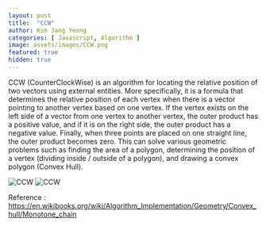 ```yaml
---
layout: post
title:  "CCW"
author: Kim Jang Yeong
categories: [ Javascript, Algorithm ]
image: assets/images/CCW.png
featured: true
hidden: true
---
```

CCW (CounterClockWise) is an algorithm for locating the relative position of two vectors using external entities.
More specifically, it is a formula that determines the relative position of each vertex when there is a vector pointing to another vertex based on one vertex.
If the vertex exists on the left side of a vector from one vertex to another vertex, the outer product has a positive value, and if it is on the right side, the outer product has a negative value.
Finally, when three points are placed on one straight line, the outer product becomes zero. This can solve various geometric problems such as finding the area of a polygon, determining the position of a vertex (dividing inside / outside of a polygon), and drawing a convex polygon (Convex Hull).

![CCW](https://upload.wikimedia.org/wikipedia/commons/thumb/9/9a/Animation_depicting_the_Monotone_algorithm.gif/220px-Animation_depicting_the_Monotone_algorithm.gif)
![CCW](https://upload.wikimedia.org/wikipedia/commons/d/d5/UpperAndLowerConvexHulls.png)

Reference : https://en.wikibooks.org/wiki/Algorithm_Implementation/Geometry/Convex_hull/Monotone_chain



